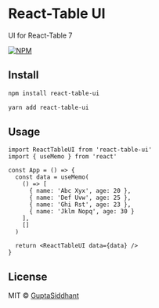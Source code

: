 # React-Table UI

UI for React-Table 7

[![NPM](https://img.shields.io/npm/v/react-table-ui.svg)](https://www.npmjs.com/package/react-table-ui)

## Install

```bash
npm install react-table-ui
```

```bash
yarn add react-table-ui
```

## Usage

```tsx
import ReactTableUI from 'react-table-ui'
import { useMemo } from 'react'

const App = () => {
  const data = useMemo(
    () => [
      { name: 'Abc Xyx', age: 20 },
      { name: 'Def Uvw', age: 25 },
      { name: 'Ghi Rst', age: 23 },
      { name: 'Jklm Nopq', age: 30 }
    ],
    []
  )

  return <ReactTableUI data={data} />
}
```

## License

MIT © [GuptaSiddhant](https://github.com/GuptaSiddhant)
